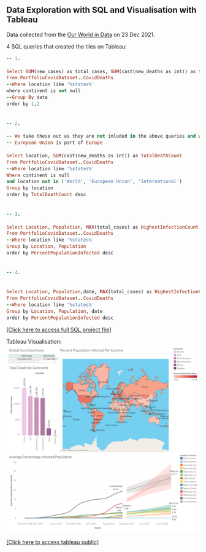 ## Data Exploration with SQL and Visualisation with Tableau

Data collected from the [Our World in Data](https://ourworldindata.org/covid-deaths) on 23 Dec 2021.

4 SQL queries that created the tiles on Tableau:
```ruby
-- 1. 

Select SUM(new_cases) as total_cases, SUM(cast(new_deaths as int)) as total_deaths, SUM(cast(new_deaths as int))/SUM(New_Cases)*100 as DeathPercentage
From PortfolioCovidDataset..CovidDeaths
--Where location like '%states%'
where continent is not null 
--Group By date
order by 1,2


-- 2. 

-- We take these out as they are not inluded in the above queries and want to stay consistent
-- European Union is part of Europe

Select location, SUM(cast(new_deaths as int)) as TotalDeathCount
From PortfolioCovidDataset..CovidDeaths
--Where location like '%states%'
Where continent is null 
and location not in ('World', 'European Union', 'International')
Group by location
order by TotalDeathCount desc


-- 3.

Select Location, Population, MAX(total_cases) as HighestInfectionCount,  Max((total_cases/population))*100 as PercentPopulationInfected
From PortfolioCovidDataset..CovidDeaths
--Where location like '%states%'
Group by Location, Population
order by PercentPopulationInfected desc


-- 4.


Select Location, Population,date, MAX(total_cases) as HighestInfectionCount,  Max((total_cases/population))*100 as PercentPopulationInfected
From PortfolioCovidDataset..CovidDeaths
--Where location like '%states%'
Group by Location, Population, date
order by PercentPopulationInfected desc

```

[[Click here to access full SQL project file]](https://github.com/sharonymtan/data-science-portfolio/blob/main/covid-dataset-sql-project/COVID%20Portfolio%20Project%20v1.sql)

Tableau Visualisation:
![Tableau dashboard](/assets/images/covid-tableau-dashboard.png)

[[Click here to access tableau public]](https://public.tableau.com/app/profile/sharon3988/viz/CovidDashboard_16402299396360/Dashboard1?publish=yes)
